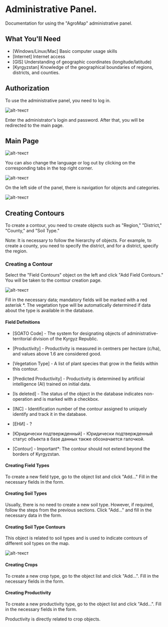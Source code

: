 # Administrative Panel.

Documentation for using the "AgroMap" administrative panel.

## What You'll Need

+ [Windows/Linux/Mac] Basic computer usage skills
+ [Internet] Internet access
+ [GIS] Understanding of geographic coordinates (longitude/latitude)
+ [Kyrgyzstan] Knowledge of the geographical boundaries of regions, districts, and counties.


## Authorization

To use the administrative panel, you need to log in.

![alt-текст](images/login.png)

Enter the administrator's login and password. After that, you will be redirected to the main page.

## Main Page
![alt-текст](images/main-page.png)

You can also change the language or log out by clicking on the corresponding tabs in the top right corner.

![alt-текст](images/lang-page.png)

On the left side of the panel, there is navigation for objects and categories.

![alt-текст](images/verbose.png)

## Creating Contours

To create a contour, you need to create objects such as "Region," "District," "County," and "Soil Type."

Note: It is necessary to follow the hierarchy of objects. For example, to create a county, you need to specify the district, and for a district, specify the region.

### Creating a Contour

Select the "Field Contours" object on the left and click "Add Field Contours." You will be taken to the contour creation page.

![alt-текст](images/contour-form.png)

Fill in the necessary data; mandatory fields will be marked with a red asterisk *. The vegetation type will be automatically determined if data about the type is available in the database.

#### Field Definitions

+ [SOATO Code] - The system for designating objects of administrative-territorial division of the Kyrgyz Republic.

+ [Productivity] - Productivity is measured in centners per hectare (c/ha), and values above 1.6 are considered good.

+ [Vegetation Type] - A list of plant species that grow in the fields within this contour.

+ [Predicted Productivity] - Productivity is determined by artificial intelligence (AI) trained on initial data. 

+ [Is deleted] - The status of the object in the database indicates non-operation and is marked with a checkbox.

+ [INC] - Identification number of the contour assigned to uniquely identify and track it in the database.

+ [ЕНИ] - ?
+ [Юридически подтвержденный] - Юридически подтвержденный статус объекта в базе данных также обозначается галочкой.

+ [Contour] - Important*: The contour should not extend beyond the borders of Kyrgyzstan.

#### Creating Field Types

To create a new field type, go to the object list and click "Add..." Fill in the necessary fields in the form.

#### Creating Soil Types

Usually, there is no need to create a new soil type. However, if required, follow the steps from the previous sections. Click "Add..." and fill in the necessary data in the form.

#### Creating Soil Type Contours

This object is related to soil types and is used to indicate contours of different soil types on the map.

![alt-текст](images/land-contour.png)

#### Creating Crops

To create a new crop type, go to the object list and click "Add...". Fill in the necessary fields in the form.

#### Creating Productivity

To create a new productivity type, go to the object list and click "Add...". Fill in the necessary fields in the form.

Productivity is directly related to crop objects.